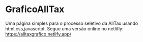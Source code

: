 # GraficoAllTax
Uma página simples para o processo seletivo da AllTax usando html,css,javascript.
Segue uma versão online no netlifly: https://alltaxgrafico.netlify.app/
